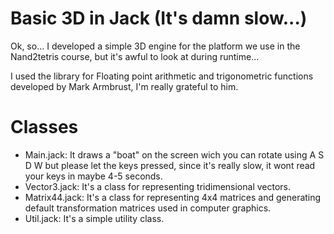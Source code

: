 # Basic 3D in Jack (It's damn slow...)

Ok, so... I developed a simple 3D engine for the platform we use in the Nand2tetris course, but it's awful to look at during runtime...

I used the library for Floating point arithmetic and trigonometric functions developed by Mark Armbrust, I'm really grateful to him.

# Classes

* Main.jack: It draws a "boat" on the screen wich you can rotate using A S D W but please let the keys pressed, since it's really slow, it wont read your keys in maybe 4-5 seconds.
* Vector3.jack: It's a class for representing tridimensional vectors.
* Matrix44.jack: It's a class for representing 4x4 matrices and generating default transformation matrices used in computer graphics.
* Util.jack: It's a simple utility class.
